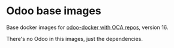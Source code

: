 # Odoo base images

Base docker images for [odoo-docker with OCA repos][odoo-docker], version 16.

There's no Odoo in this images, just the dependencies.

[odoo-docker]: https://github.com/rubencabrera/odoo-docker
